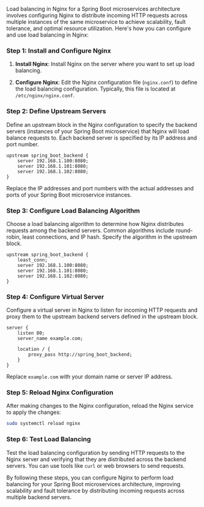 Load balancing in Nginx for a Spring Boot microservices architecture involves configuring Nginx to distribute incoming HTTP requests across multiple instances of the same microservice to achieve scalability, fault tolerance, and optimal resource utilization. Here's how you can configure and use load balancing in Nginx:

### Step 1: Install and Configure Nginx
1. **Install Nginx**: Install Nginx on the server where you want to set up load balancing.

2. **Configure Nginx**: Edit the Nginx configuration file (`nginx.conf`) to define the load balancing configuration. Typically, this file is located at `/etc/nginx/nginx.conf`.

### Step 2: Define Upstream Servers
Define an upstream block in the Nginx configuration to specify the backend servers (instances of your Spring Boot microservice) that Nginx will load balance requests to. Each backend server is specified by its IP address and port number.

```nginx
upstream spring_boot_backend {
    server 192.168.1.100:8080;
    server 192.168.1.101:8080;
    server 192.168.1.102:8080;
}
```

Replace the IP addresses and port numbers with the actual addresses and ports of your Spring Boot microservice instances.

### Step 3: Configure Load Balancing Algorithm
Choose a load balancing algorithm to determine how Nginx distributes requests among the backend servers. Common algorithms include round-robin, least connections, and IP hash. Specify the algorithm in the upstream block.

```nginx
upstream spring_boot_backend {
    least_conn;
    server 192.168.1.100:8080;
    server 192.168.1.101:8080;
    server 192.168.1.102:8080;
}
```

### Step 4: Configure Virtual Server
Configure a virtual server in Nginx to listen for incoming HTTP requests and proxy them to the upstream backend servers defined in the upstream block.

```nginx
server {
    listen 80;
    server_name example.com;

    location / {
        proxy_pass http://spring_boot_backend;
    }
}
```

Replace `example.com` with your domain name or server IP address.

### Step 5: Reload Nginx Configuration
After making changes to the Nginx configuration, reload the Nginx service to apply the changes:

```bash
sudo systemctl reload nginx
```

### Step 6: Test Load Balancing
Test the load balancing configuration by sending HTTP requests to the Nginx server and verifying that they are distributed across the backend servers. You can use tools like `curl` or web browsers to send requests.

By following these steps, you can configure Nginx to perform load balancing for your Spring Boot microservices architecture, improving scalability and fault tolerance by distributing incoming requests across multiple backend servers.